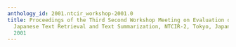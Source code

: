 ```yaml
---
anthology_id: 2001.ntcir_workshop-2001.0
title: Proceedings of the Third Second Workshop Meeting on Evaluation of Chinese &
  Japanese Text Retrieval and Text Summarization, NTCIR-2, Tokyo, Japan, March 7-9,
  2001
---
```

